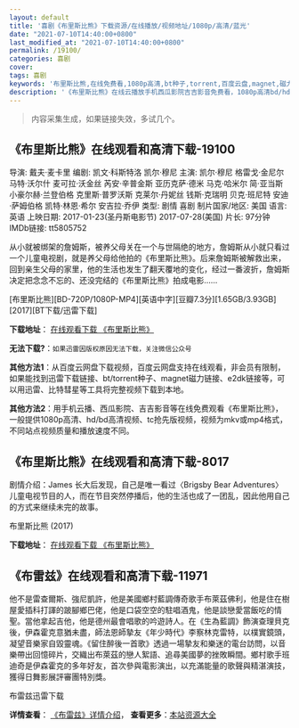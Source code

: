 ```yaml
---
layout: default
title: '喜剧《布里斯比熊》下载资源/在线播放/视频地址/1080p/高清/蓝光'
date: "2021-07-10T14:40:00+0800"
last_modified_at: "2021-07-10T14:40:00+0800"
permalink: /19100/
categories: 喜剧
cover:
tags: 喜剧
keywords: '布里斯比熊,在线免费看,1080p高清,bt种子,torrent,百度云盘,magnet,磁力链,迅雷下载资源'
description: '《布里斯比熊》在线云播放手机西瓜影院吉吉影音免费看，1080p高清bd/hd未删减完整版和tc抢先枪版，mkv/mp4格式，附带bt/torrent种子、magnet/磁力链、百度云盘、网盘资源迅雷下载链接'
---
```


>内容采集生成，如果链接失效，多试几个。


## 《布里斯比熊》在线观看和高清下载-19100

导演: 戴夫·麦卡里 编剧: 凯文·科斯特洛 凯尔·穆尼 主演: 凯尔·穆尼 格雷戈·金尼尔 马特·沃尔什 麦可拉·沃金丝 芮安·辛普金斯 亚历克萨·德米 马克·哈米尔 简·亚当斯 小豪尔赫·兰登伯格 克里斯·普罗沃斯 克莱尔·丹妮丝 钱斯·克瑞明 贝克·班尼特 安迪·萨姆伯格 凯特·林恩·希尔 安吉拉·乔伊 类型: 剧情 喜剧 制片国家/地区: 美国 语言: 英语 上映日期: 2017-01-23(圣丹斯电影节) 2017-07-28(美国) 片长: 97分钟 IMDb链接: tt5805752

从小就被绑架的詹姆斯，被养父母关在一个与世隔绝的地方，詹姆斯从小就只看过一个儿童电视剧，就是养父母给他拍的《布里斯比熊》。后来詹姆斯被解救出来，回到亲生父母的家里，他的生活也发生了翻天覆地的变化，经过一番波折，詹姆斯决定把念念不忘的、还没完结的《布里斯比熊》拍成电影……


[布里斯比熊][BD-720P/1080P-MP4][英语中字][豆瓣7.3分][1.65GB/3.93GB][2017][BT下载/迅雷下载]

**下载地址**： [在线观看下载 《布里斯比熊》](https://www.btdx8.com/torrent/blsbx_2017.html) 


**无法下载?**：`如果迅雷因版权原因无法下载，关注微信公众号 `

**其他方法1**：从百度云网盘下载视频，百度云网盘支持在线观看，非会员有限制，如果能找到迅雷下载链接、bt/torrent种子、magnet磁力链接、e2dk链接等，可以用迅雷、比特彗星等工具将完整视频下载到本地。

**其他方法2**：用手机云播、西瓜影院、吉吉影音等在线免费观看《布里斯比熊》，一般提供1080p高清、hd/bd高清视频、tc抢先版视频，视频为mkv或mp4格式，不同站点视频质量和播放速度不同。


## 《布里斯比熊》在线观看和高清下载-8017

剧情介绍：James 长大后发现，自己是唯一看过〈Brigsby Bear Adventures〉儿童电视节目的人，而在节目突然停播后，他的生活也成了一团乱，因此他用自己的方式来继续未完的故事。


布里斯比熊 (2017)

**下载地址**： [在线观看下载 《布里斯比熊》](https://www.btbtdy.me/btdy/dy11780.html) 


## 《布雷兹》在线观看和高清下载-11971

他不是雷查爾斯、強尼凱許，他是美國鄉村藍調傳奇歌手布萊茲佛利，他是住在樹屋愛插科打諢的跛腳鄉巴佬，他是口袋空空的駐唱酒鬼，他是談戀愛當飯吃的情聖。當他拿起吉他，他是德州最會唱歌的吟遊詩人。在《生為藍調》飾演查理貝克後，伊森霍克意猶未盡，師法恩師摯友《年少時代》李察林克雷特，以樸實鏡頭，凝望音樂家自毀靈魂。《留住醉後一首歌》透過一場摯友和樂迷的電台訪問，以音樂帶出回憶碎片，交織出布萊茲的戀人絮語、追尋美國夢的挫敗瞬間。鄉村歌手班迪奇是伊森霍克的多年好友，首次參與電影演出，以充滿能量的歌聲與精湛演技，獲得日舞影展評審團特別獎。


布雷兹迅雷下载

**详情查看**： [《布雷兹》详情介绍](/movie/11971/)， **查看更多**：[本站资源大全](/movie/t/all/)

